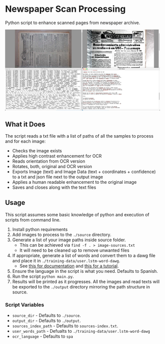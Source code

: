 # Newspaper Scan Processing

Python script to enhance scanned pages from newspaper archive.

![Demo Image](https://github.com/cballenar/enhance-newspaper-scanned-page-via-pil/blob/main/demo.jpg?raw=true)

## What it Does

The script reads a txt file with a list of paths of all the samples to process and for each image:

- Checks the image exists
- Applies high contrast enhancement for OCR
- Reads orientation from OCR version
- Rotates, both, original and OCR version
- Exports Image (text) and Image Data (text + coordinates + confidence) to a txt and json file next to the output image
- Applies a human readable enhancement to the original image
- Saves and closes along with the text files

## Usage
This script assumes some basic knowledge of python and execution of scripts from command line.

1. Install python requirements
1. Add images to process to the `./source` directory.
1. Generate a list of your image paths inside source folder.
    - This can be achieved via `find -f . > image-sources.txt`
    - It will need to be cleaned up to remove unwanted files
1. If appropriate, generate a list of words and convert them to a dawg file and place it in `./training-data/user.lstm-word-dawg`.
    - See [this for documentation](https://github.com/tesseract-ocr/tesseract/blob/main/doc/tesseract.1.asc) and [this for a tutorial](https://vovaprivalov.medium.com/tesseract-ocr-tips-custom-dictionary-to-improve-ocr-d2b9cd17850b).
1. Ensure the language in the script is what you need. Defaults to Spanish.
1. Run the script `python main.py`.
1. Results will be printed as it progresses. All the images and read texts will be exported to the `./output` directory mirroring the path structure in source.

### Script Variables
- `source_dir` - Defaults to `./source`.
- `output_dir` - Defaults to `./output`. 
- `sources_index_path` - Defaults to `sources-index.txt`.
- `user_words_path` - Defualts to `./training-data/user.lstm-word-dawg`
- `ocr_language` - Defaults to `spa`
